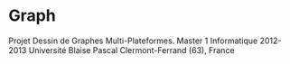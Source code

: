 Graph
=====

Projet Dessin de Graphes Multi-Plateformes.
Master 1 Informatique
2012-2013
Université Blaise Pascal
Clermont-Ferrand (63), France
